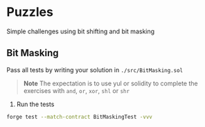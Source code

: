 # Puzzles

Simple challenges using bit shifting and bit masking

## Bit Masking

Pass all tests by writing your solution in `./src/BitMasking.sol`

> **Note** The expectation is to use yul or solidity to complete the exercises with `and`, `or`, `xor`, `shl` or `shr`

1. Run the tests

```zsh
forge test --match-contract BitMaskingTest -vvv
```
